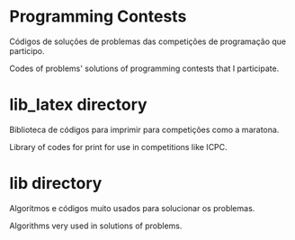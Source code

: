 # Programming Contests

Códigos de soluções de problemas das competições de programação que participo.

Codes of problems' solutions of programming contests that I participate.

# lib_latex directory

Biblioteca de códigos para imprimir para competições como a maratona.

Library of codes for print for use in competitions like ICPC.

# lib directory

Algoritmos e códigos muito usados para solucionar os problemas.

Algorithms very used in solutions of problems.
